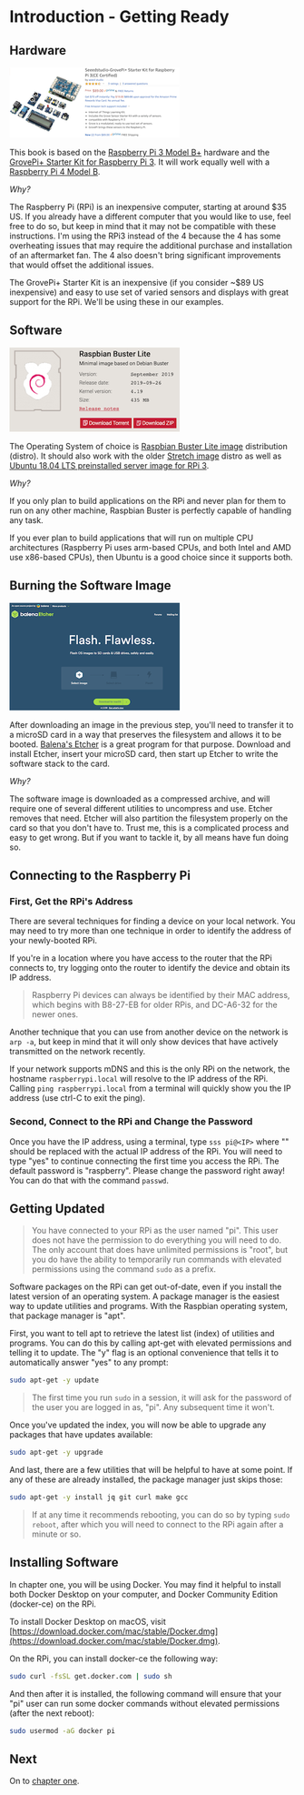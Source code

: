 # Introduction - Getting Ready

## Hardware

<img src="images/grove-pi-plus.png" width="300" height="124" />

This book is based on the [Raspberry Pi 3 Model B+](https://www.raspberrypi.org/products/raspberry-pi-3-model-b-plus/) hardware and the [GrovePi+ Starter Kit for Raspberry Pi 3](https://www.amazon.com/Seeedstudio-GrovePi-Starter-Kit-Raspberry-Certified/dp/B01BRCEWV2/).  It will work equally well with a [Raspberry Pi 4 Model B](https://www.raspberrypi.org/products/raspberry-pi-4-model-b/).

*Why?*

The Raspberry Pi (RPi) is an inexpensive computer, starting at around $35 US.  If you already have a different computer that you would like to use, feel free to do so, but keep in mind that it may not be compatible with these instructions.  I'm using the RPi3 instead of the 4 because the 4 has some overheating issues that may require the additional purchase and installation of an aftermarket fan.  The 4 also doesn't bring significant improvements that would offset the additional issues.

The GrovePi+ Starter Kit is an inexpensive (if you consider ~$89 US inexpensive) and easy to use set of varied sensors and displays with great support for the RPi.  We'll be using these in our examples.

## Software

<img src="images/raspbian-buster.png" width="300" height="148" />

The Operating System of choice is [Raspbian Buster Lite image](https://downloads.raspberrypi.org/raspbian_lite_latest) distribution (distro).  It should also work with the older [Stretch image](https://downloads.raspberrypi.org/raspbian_lite/images/raspbian_lite-2019-04-09/2019-04-08-raspbian-stretch-lite.zip) distro as well as [Ubuntu 18.04 LTS preinstalled server image for RPi 3](http://cdimage.ubuntu.com/ubuntu/releases/bionic/release/ubuntu-18.04.3-preinstalled-server-arm64+raspi3.img.xz).

*Why?*

If you only plan to build applications on the RPi and never plan for them to run on any other machine, Raspbian Buster is perfectly capable of handling any task.

If you ever plan to build applications that will run on multiple CPU architectures (Raspberry Pi uses arm-based CPUs, and both Intel and AMD use x86-based CPUs), then Ubuntu is a good choice since it supports both.

## Burning the Software Image

<img src="images/balena-etcher.png" width="300" height="189" />

After downloading an image in the previous step, you'll need to transfer it to a microSD card in a way that preserves the filesystem and allows it to be booted.  [Balena's Etcher](https://www.balena.io/etcher/) is a great program for that purpose.  Download and install Etcher, insert your microSD card, then start up Etcher to write the software stack to the card.

*Why?*

The software image is downloaded as a compressed archive, and will require one of several different utilities to uncompress and use.  Etcher removes that need.  Etcher will also partition the filesystem properly on the card so that you don't have to.  Trust me, this is a complicated process and easy to get wrong.  But if you want to tackle it, by all means have fun doing so.

## Connecting to the Raspberry Pi

### First, Get the RPi's Address

There are several techniques for finding a device on your local network.  You may need to try more than one technique in order to identify the address of your newly-booted RPi.

If you're in a location where you have access to the router that the RPi connects to, try logging onto the router to identify the device and obtain its IP address.  

> Raspberry Pi devices can always be identified by their MAC address, which begins with B8-27-EB for older RPis, and DC-A6-32 for the newer ones.

Another technique that you can use from another device on the network is `arp -a`, but keep in mind that it will only show devices that have actively transmitted on the network recently.

If your network supports mDNS and this is the only RPi on the network, the hostname `raspberrypi.local` will resolve to the IP address of the RPi.  Calling `ping raspberrypi.local` from a terminal will quickly show you the IP address (use ctrl-C to exit the ping).

### Second, Connect to the RPi and Change the Password

Once you have the IP address, using a terminal, type `sss pi@<IP>` where "<IP>" should be replaced with the actual IP address of the RPi.  You will need to type "yes" to continue connecting the first time you access the RPi.  The default password is "raspberry".  Please change the password right away!  You can do that with the command `passwd`.

## Getting Updated

> You have connected to your RPi as the user named "pi".  This user does not have the permission to do everything you will need to do.  The only account that does have unlimited permissions is "root", but you do have the ability to temporarily run commands with elevated permissions using the command `sudo` as a prefix.

Software packages on the RPi can get out-of-date, even if you install the latest version of an operating system.  A package manager is the easiest way to update utilities and programs.  With the Raspbian operating system, that package manager is "apt".

First, you want to tell apt to retrieve the latest list (index) of utilities and programs.  You can do this by calling apt-get with elevated permissions and telling it to update.  The "y" flag is an optional convenience that tells it to automatically answer "yes" to any prompt:

``` bash
sudo apt-get -y update
```

> The first time you run `sudo` in a session, it will ask for the password of the user you are logged in as, "pi".  Any subsequent time it won't.

Once you've updated the index, you will now be able to upgrade any packages that have updates available:

``` bash
sudo apt-get -y upgrade
```

And last, there are a few utilities that will be helpful to have at some point.  If any of these are already installed, the package manager just skips those:

``` bash
sudo apt-get -y install jq git curl make gcc
```

> If at any time it recommends rebooting, you can do so by typing `sudo reboot`, after which you will need to connect to the RPi again after a minute or so.

## Installing Software

In chapter one, you will be using Docker.  You may find it helpful to install both Docker Desktop on your computer, and Docker Community Edition (docker-ce) on the RPi.

To install Docker Desktop on macOS, visit [https://download.docker.com/mac/stable/Docker.dmg](https://download.docker.com/mac/stable/Docker.dmg).

On the RPi, you can install docker-ce the following way:

``` bash
sudo curl -fsSL get.docker.com | sudo sh
```

And then after it is installed, the following command will ensure that your "pi" user can run some docker commands without elevated permissions (after the next reboot):

``` bash
sudo usermod -aG docker pi
```

## Next

On to [chapter one](https://github.com/joe-diy/DIY-EdgeComputing/tree/master/CH01%20-%20Docker#chapter-one---images-and-containers).